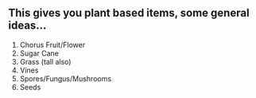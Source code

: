 ## This gives you plant based items, some general ideas...

  1. Chorus Fruit/Flower
  1. Sugar Cane
  1. Grass (tall also)
  1. Vines
  1. Spores/Fungus/Mushrooms
  1. Seeds
